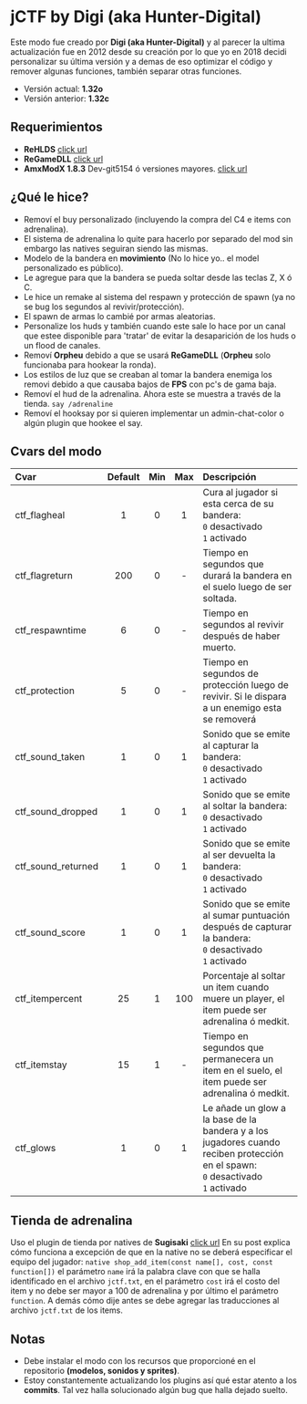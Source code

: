 # jCTF by Digi (aka Hunter-Digital)
Este modo fue creado por <b>Digi (aka Hunter-Digital)</b> y al parecer la ultima actualización fue en 2012 desde su creación por lo que yo en 2018 decidi personalizar su última versión y a demas de eso optimizar el código y remover algunas funciones, también separar otras funciones.

* Versión actual: <b>1.32o</b>
* Versión anterior: <b>1.32c</b>

## Requerimientos
* <b>ReHLDS</b> [click url](https://github.com/dreamstalker/rehlds/)
* <b>ReGameDLL</b> [click url](https://github.com/s1lentq/ReGameDLL_CS)
* <b>AmxModX 1.8.3</b> Dev-git5154 ó versiones mayores. [click url](http://amxmodx.org/snapshots.php)

## ¿Qué le hice?
* Removí el buy personalizado (incluyendo la compra del C4 e items con adrenalina).
* El sistema de adrenalina lo quite para hacerlo por separado del mod sin embargo las natives seguiran siendo las mismas.
* Modelo de la bandera en <b>movimiento</b> (No lo hice yo.. el model personalizado es público).
* Le agregue para que la bandera se pueda soltar desde las teclas Z, X ó C.
* Le hice un remake al sistema del respawn y protección de spawn (ya no se bug los segundos al revivir/protección).
* El spawn de armas lo cambié por armas aleatorias.
* Personalize los huds y también cuando este sale lo hace por un canal que estee disponible para 'tratar' de evitar la desaparición de los huds o un flood de canales.
* Removí <b>Orpheu</b> debido a que se usará <b>ReGameDLL</b> (<b>Orpheu</b> solo funcionaba para hookear la ronda).
* Los estilos de luz que se creaban al tomar la bandera enemiga los removi debido a que causaba bajos de <b>FPS</b> con pc's de gama baja.
* Removí el hud de la adrenalina. Ahora este se muestra a través de la tienda. `say /adrenaline`
* Removí el hooksay por si quieren implementar un admin-chat-color o algún plugin que hookee el say.

## Cvars del modo
| Cvar                          | Default | Min | Max | Descripción |
| :---------------------------- | :-: | :-: | :-: | :--------------------------------------------- |
| ctf_flagheal                  | 1   | 0   | 1   | Cura al jugador si esta cerca de su bandera:<br/>`0` desactivado <br/>`1` activado |
| ctf_flagreturn                | 200 | 0   | -   | Tiempo en segundos que durará la bandera en el suelo luego de ser soltada. |
| ctf_respawntime               | 6   | 0   | -   | Tiempo en segundos al revivir después de haber muerto. |
| ctf_protection                | 5   | 0   | -   | Tiempo en segundos de protección luego de revivir. Si le dispara a un enemigo esta se removerá |
| ctf_sound_taken               | 1   | 0   | 1   | Sonido que se emite al capturar la bandera:<br/>`0` desactivado <br/>`1` activado  |
| ctf_sound_dropped             | 1   | 0   | 1   | Sonido que se emite al soltar la bandera:<br/>`0` desactivado <br/>`1` activado |
| ctf_sound_returned            | 1   | 0   | 1   | Sonido que se emite al ser devuelta la bandera:<br/>`0` desactivado <br/>`1` activado |
| ctf_sound_score               | 1   | 0   | 1   | Sonido que se emite al sumar puntuación después de capturar la bandera:<br/>`0` desactivado <br/>`1` activado |
| ctf_itempercent               | 25  | 1   | 100 | Porcentaje al soltar un item cuando muere un player, el item puede ser adrenalina ó medkit. |
| ctf_itemstay                  | 15  | 1   | -   | Tiempo en segundos que permanecera un item en el suelo, el item puede ser adrenalina ó medkit. |
| ctf_glows                     | 1   | 0   | 1   | Le añade un glow a la base de la bandera y a los jugadores cuando reciben protección en el spawn:<br/>`0` desactivado <br/>`1` activado |


## Tienda de adrenalina
Uso el plugin de tienda por natives de <b>Sugisaki</b> [click url](https://amxmodx-es.com/Thread-Otra-Tienda-por-natives) En su post explica cómo funciona a excepción de que en la native no se deberá especificar el equipo del jugador: `native shop_add_item(const name[], cost, const function[])` el parámetro `name` irá la palabra clave con que se halla identificado en el archivo `jctf.txt`, en el parámetro `cost` irá el costo del item y no debe ser mayor a 100 de adrenalina y por último el parámetro `function`. A demás cómo dije antes se debe agregar las traducciones al archivo `jctf.txt` de los items.

## Notas
* Debe instalar el modo con los recursos que proporcioné en el repositorio <b>(modelos, sonidos y sprites)</b>.
* Estoy constantemente actualizando los plugins así qué estar atento a los <b>commits</b>. Tal vez halla solucionado algún bug que halla dejado suelto.
